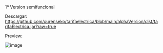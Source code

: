 1ª Version semifuncional

Descargar: https://github.com/ourenseko/tarifaelectrica/blob/main/alphaVersion/dist/tarifaElectrica.jar?raw=true


Preview: 

![image](https://user-images.githubusercontent.com/25538565/158075990-96c0fb61-ce0b-4cbb-a0f9-3a96b57c5049.png)
